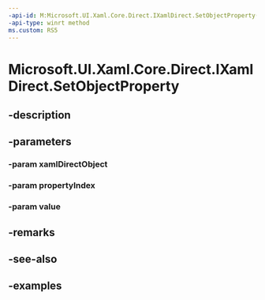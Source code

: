 ```yaml
---
-api-id: M:Microsoft.UI.Xaml.Core.Direct.IXamlDirect.SetObjectProperty(Microsoft.UI.Xaml.Core.Direct.XamlDirectObject,Microsoft.UI.Xaml.Core.Direct.XamlPropertyIndex,System.Object)
-api-type: winrt method
ms.custom: RS5
---
```


<!-- Method syntax.
public void IXamlDirect.SetObjectProperty(XamlDirectObject xamlDirectObject, XamlPropertyIndex propertyIndex, Object value)
-->

# Microsoft.UI.Xaml.Core.Direct.IXamlDirect.SetObjectProperty

## -description

## -parameters
### -param xamlDirectObject

### -param propertyIndex

### -param value

## -remarks

## -see-also

## -examples

